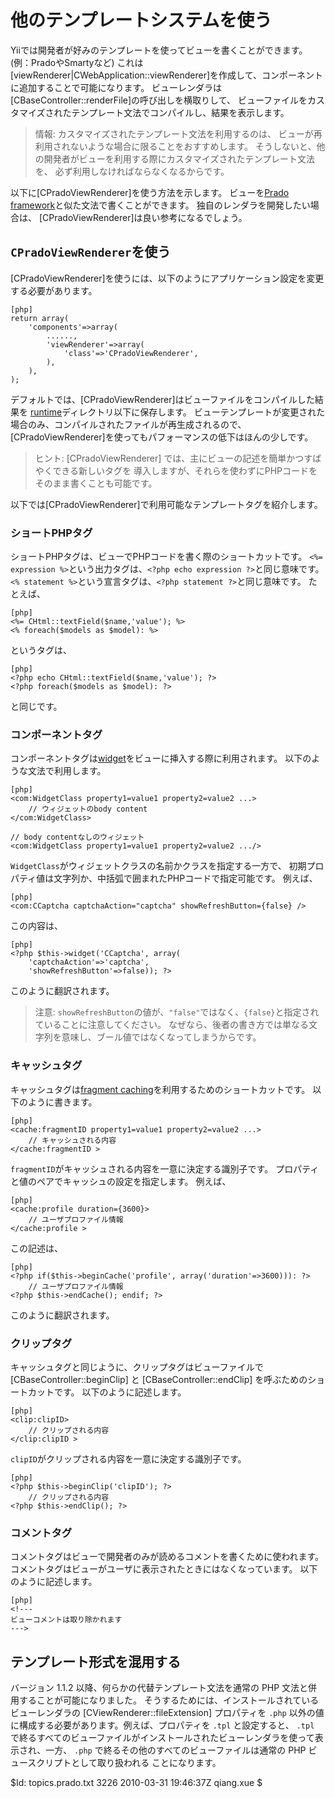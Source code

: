 他のテンプレートシステムを使う
=================================

Yiiでは開発者が好みのテンプレートを使ってビューを書くことができます。(例：PradoやSmartyなど)
これは[viewRenderer|CWebApplication::viewRenderer]を作成して、コンポーネントに追加することで可能になります。
ビューレンダラは[CBaseController::renderFile]の呼び出しを横取りして、
ビューファイルをカスタマイズされたテンプレート文法でコンパイルし、結果を表示します。

> 情報: カスタマイズされたテンプレート文法を利用するのは、
ビューが再利用されないような場合に限ることをおすすめします。
そうしないと、他の開発者がビューを利用する際にカスタマイズされたテンプレート文法を、
必ず利用しなければならなくなるからです。

以下に[CPradoViewRenderer]を使う方法を示します。
ビューを[Prado framework](http://www.pradosoft.com/)と似た文法で書くことができます。
独自のレンダラを開発したい場合は、 [CPradoViewRenderer]は良い参考になるでしょう。

`CPradoViewRenderer`を使う
--------------------------

[CPradoViewRenderer]を使うには、以下のようにアプリケーション設定を変更する必要があります。

~~~
[php]
return array(
	'components'=>array(
		......,
		'viewRenderer'=>array(
			'class'=>'CPradoViewRenderer',
		),
	),
);
~~~

デフォルトでは、[CPradoViewRenderer]はビューファイルをコンパイルした結果を
[runtime](/doc/guide/basics.convention#directory)ディレクトリ以下に保存します。
ビューテンプレートが変更された場合のみ、コンパイルされたファイルが再生成されるので、
[CPradoViewRenderer]を使ってもパフォーマンスの低下はほんの少しです。

> ヒント: [CPradoViewRenderer] では、主にビューの記述を簡単かつすばやくできる新しいタグを
導入しますが、それらを使わずにPHPコードをそのまま書くことも可能です。

以下では[CPradoViewRenderer]で利用可能なテンプレートタグを紹介します。

### ショートPHPタグ

ショートPHPタグは、ビューでPHPコードを書く際のショートカットです。
`<%= expression %>`という出力タグは、`<?php echo expression ?>`と同じ意味です。
`<% statement %>`という宣言タグは、`<?php statement ?>`と同じ意味です。
たとえば、

~~~
[php]
<%= CHtml::textField($name,'value'); %>
<% foreach($models as $model): %>
~~~

というタグは、

~~~
[php]
<?php echo CHtml::textField($name,'value'); ?>
<?php foreach($models as $model): ?>
~~~
と同じです。

### コンポーネントタグ

コンポーネントタグは[widget](/doc/guide/basics.view#widget)をビューに挿入する際に利用されます。
以下のような文法で利用します。

~~~
[php]
<com:WidgetClass property1=value1 property2=value2 ...>
	// ウィジェットのbody content
</com:WidgetClass>

// body contentなしのウィジェット
<com:WidgetClass property1=value1 property2=value2 .../>
~~~

`WidgetClass`がウィジェットクラスの名前かクラスを指定する一方で、
初期プロパティ値は文字列か、中括弧で囲まれたPHPコードで指定可能です。
例えば、

~~~
[php]
<com:CCaptcha captchaAction="captcha" showRefreshButton={false} />
~~~

この内容は、

~~~
[php]
<?php $this->widget('CCaptcha', array(
	'captchaAction'=>'captcha',
	'showRefreshButton'=>false)); ?>
~~~

このように翻訳されます。

> 注意: `showRefreshButton`の値が、`"false"`ではなく、`{false}`と指定されていることに注意してください。
なぜなら、後者の書き方では単なる文字列を意味し、ブール値ではなくなってしまうからです。

### キャッシュタグ

キャッシュタグは[fragment
caching](/doc/guide/caching.fragment)を利用するためのショートカットです。
以下のように書きます。

~~~
[php]
<cache:fragmentID property1=value1 property2=value2 ...>
	// キャッシュされる内容
</cache:fragmentID >
~~~

`fragmentID`がキャッシュされる内容を一意に決定する識別子です。
プロパティと値のペアでキャッシュの設定を指定します。
例えば、

~~~
[php]
<cache:profile duration={3600}>
	// ユーザプロファイル情報
</cache:profile >
~~~

この記述は、

~~~
[php]
<?php if($this->beginCache('profile', array('duration'=>3600))): ?>
	// ユーザプロファイル情報
<?php $this->endCache(); endif; ?>
~~~

このように翻訳されます。

### クリップタグ

キャッシュタグと同じように、クリップタグはビューファイルで
[CBaseController::beginClip] と [CBaseController::endClip] を呼ぶためのショートカットです。
以下のように記述します。

~~~
[php]
<clip:clipID>
	// クリップされる内容
</clip:clipID >
~~~

`clipID`がクリップされる内容を一意に決定する識別子です。

~~~
[php]
<?php $this->beginClip('clipID'); ?>
	// クリップされる内容
<?php $this->endClip(); ?>
~~~

### コメントタグ

コメントタグはビューで開発者のみが読めるコメントを書くために使われます。
コメントタグはビューがユーザに表示されたときにはなくなっています。
以下のように記述します。

~~~
[php]
<!---
ビューコメントは取り除かれます
--->
~~~

テンプレート形式を混用する
-----------------------

バージョン 1.1.2 以降、何らかの代替テンプレート文法を通常の PHP 文法と併用することが可能になりました。
そうするためには、インストールされているビューレンダラの [CViewRenderer::fileExtension]
プロパティを `.php` 以外の値に構成する必要があります。例えば、プロパティを `.tpl` と設定すると、
`.tpl` で終るすべてのビューファイルがインストールされたビューレンダラを使って表示され、一方、
`.php` で終るその他のすべてのビューファイルは通常の PHP ビュースクリプトとして取り扱われる
ことになります。

<div class="revision">$Id: topics.prado.txt 3226 2010-03-31 19:46:37Z qiang.xue $</div>
